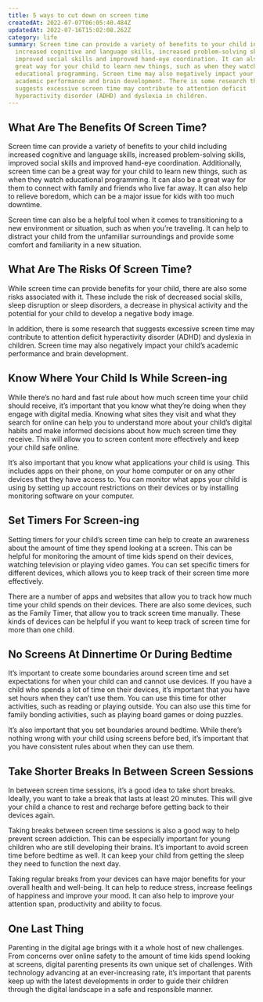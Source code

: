 ```yaml
---
title: 5 ways to cut down on screen time
createdAt: 2022-07-07T06:05:40.484Z
updatedAt: 2022-07-16T15:02:08.262Z
category: life
summary: Screen time can provide a variety of benefits to your child including
  increased cognitive and language skills, increased problem-solving skills,
  improved social skills and improved hand-eye coordination. It can also be a
  great way for your child to learn new things, such as when they watch
  educational programming. Screen time may also negatively impact your child’s
  academic performance and brain development. There is some research that
  suggests excessive screen time may contribute to attention deficit
  hyperactivity disorder (ADHD) and dyslexia in children.
---
```


## What Are The Benefits Of Screen Time?

Screen time can provide a variety of benefits to your child including increased cognitive and language skills, increased problem-solving skills, improved social skills and improved hand-eye coordination. Additionally, screen time can be a great way for your child to learn new things, such as when they watch educational programming. It can also be a great way for them to connect with family and friends who live far away. It can also help to relieve boredom, which can be a major issue for kids with too much downtime.

Screen time can also be a helpful tool when it comes to transitioning to a new environment or situation, such as when you’re traveling. It can help to distract your child from the unfamiliar surroundings and provide some comfort and familiarity in a new situation.

## What Are The Risks Of Screen Time?

While screen time can provide benefits for your child, there are also some risks associated with it. These include the risk of decreased social skills, sleep disruption or sleep disorders, a decrease in physical activity and the potential for your child to develop a negative body image.

In addition, there is some research that suggests excessive screen time may contribute to attention deficit hyperactivity disorder (ADHD) and dyslexia in children. Screen time may also negatively impact your child’s academic performance and brain development.

## Know Where Your Child Is While Screen-ing

While there’s no hard and fast rule about how much screen time your child should receive, it’s important that you know what they’re doing when they engage with digital media. Knowing what sites they visit and what they search for online can help you to understand more about your child’s digital habits and make informed decisions about how much screen time they receive. This will allow you to screen content more effectively and keep your child safe online.

It’s also important that you know what applications your child is using. This includes apps on their phone, on your home computer or on any other devices that they have access to. You can monitor what apps your child is using by setting up account restrictions on their devices or by installing monitoring software on your computer.

## Set Timers For Screen-ing

Setting timers for your child’s screen time can help to create an awareness about the amount of time they spend looking at a screen. This can be helpful for monitoring the amount of time kids spend on their devices, watching television or playing video games. You can set specific timers for different devices, which allows you to keep track of their screen time more effectively.

There are a number of apps and websites that allow you to track how much time your child spends on their devices. There are also some devices, such as the Family Timer, that allow you to track screen time manually. These kinds of devices can be helpful if you want to keep track of screen time for more than one child.

## No Screens At Dinnertime Or During Bedtime

It’s important to create some boundaries around screen time and set expectations for when your child can and cannot use devices. If you have a child who spends a lot of time on their devices, it’s important that you have set hours when they can’t use them. You can use this time for other activities, such as reading or playing outside. You can also use this time for family bonding activities, such as playing board games or doing puzzles.

It’s also important that you set boundaries around bedtime. While there’s nothing wrong with your child using screens before bed, it’s important that you have consistent rules about when they can use them.

## Take Shorter Breaks In Between Screen Sessions

In between screen time sessions, it’s a good idea to take short breaks. Ideally, you want to take a break that lasts at least 20 minutes. This will give your child a chance to rest and recharge before getting back to their devices again.

Taking breaks between screen time sessions is also a good way to help prevent screen addiction. This can be especially important for young children who are still developing their brains. It’s important to avoid screen time before bedtime as well. It can keep your child from getting the sleep they need to function the next day.

Taking regular breaks from your devices can have major benefits for your overall health and well-being. It can help to reduce stress, increase feelings of happiness and improve your mood. It can also help to improve your attention span, productivity and ability to focus.

## One Last Thing

Parenting in the digital age brings with it a whole host of new challenges. From concerns over online safety to the amount of time kids spend looking at screens, digital parenting presents its own unique set of challenges. With technology advancing at an ever-increasing rate, it’s important that parents keep up with the latest developments in order to guide their children through the digital landscape in a safe and responsible manner.
